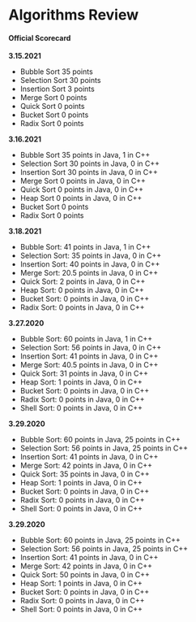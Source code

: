 # Algorithms Review

#### Official Scorecard

__3.15.2021__
- Bubble Sort 35 points
- Selection Sort 30 points
- Insertion Sort 3 points
- Merge Sort 0 points
- Quick Sort 0 points
- Bucket Sort 0 points
- Radix Sort 0 points

__3.16.2021__
- Bubble Sort 35 points in Java, 1 in C++
- Selection Sort 30 points in Java, 0 in C++
- Insertion Sort 30 points in Java, 0 in C++
- Merge Sort 0 points in Java, 0 in C++
- Quick Sort 0 points in Java, 0 in C++
- Heap Sort 0 points in Java, 0 in C++
- Bucket Sort 0 points
- Radix Sort 0 points

__3.18.2021__
- Bubble Sort:    41 points in Java,   1 in C++
- Selection Sort: 35 points in Java,   0 in C++
- Insertion Sort: 40 points in Java,   0 in C++
- Merge Sort:     20.5 points in Java, 0 in C++
- Quick Sort:     2 points in Java,    0 in C++
- Heap Sort:      0 points in Java,    0 in C++
- Bucket Sort:    0 points in Java,    0 in C++
- Radix Sort:     0 points in Java,    0 in C++

__3.27.2020__
- Bubble Sort:    60 points in Java,   1 in C++
- Selection Sort: 56 points in Java,   0 in C++
- Insertion Sort: 41 points in Java,   0 in C++
- Merge Sort:     40.5 points in Java, 0 in C++
- Quick Sort:     31 points in Java,    0 in C++
- Heap Sort:      1 points in Java,    0 in C++
- Bucket Sort:    0 points in Java,    0 in C++
- Radix Sort:     0 points in Java,    0 in C++
- Shell Sort:     0 points in Java,   0 in C++

__3.29.2020__
- Bubble Sort:    60 points in Java,   25 points in C++
- Selection Sort: 56 points in Java,   25 points in C++
- Insertion Sort: 41 points in Java,   0 in C++
- Merge Sort:     42 points in Java, 0 in C++
- Quick Sort:     35 points in Java,    0 in C++
- Heap Sort:      1 points in Java,    0 in C++
- Bucket Sort:    0 points in Java,    0 in C++
- Radix Sort:     0 points in Java,    0 in C++
- Shell Sort:     0 points in Java,   0 in C++


__3.29.2020__
- Bubble Sort:    60 points in Java,   25 points in C++
- Selection Sort: 56 points in Java,   25 points in C++
- Insertion Sort: 41 points in Java,   0 in C++
- Merge Sort:     42 points in Java, 0 in C++
- Quick Sort:     50 points in Java,   0 in C++
- Heap Sort:      1 points in Java,    0 in C++
- Bucket Sort:    0 points in Java,    0 in C++
- Radix Sort:     0 points in Java,    0 in C++
- Shell Sort:     0 points in Java,   0 in C++
